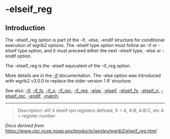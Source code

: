 # -elseif_reg

## Introduction

The -elseif_reg option is part of the
-if,
-else,
-endif structure for conditional execution of wgrib2 options.
The -elseif type option must follow an
-if or -elseif type option, and it must preceed either the next
-elseif type,
-else or
-endif option.

The -elseif_reg is the
-elseif equivalent of the
-if_reg option.

More details are in the [-if](./if.md) documentation.
The -else option was introduced with wgrib2 v3.0.0 to replace
the older version 1 IF structure.

See also:
[-if](./if.md),
[-if_fs](./if_fs.md),
[-if_n](./if_n.md),
[-if_rec](./if_rec.md),
[-if_reg](./if_reg.md),
[-else](./else.md),
[-elseif](./elseif.md),
[-elseif_fs](./elseif_fs.md),
[-elseif_n](./elseif_n.md),
[-elseif_rec](./elseif_rec.md),
[-endif](./endif.md),
[-match](./match.md),

---

> Description: elif X elseif rpn registers defined, X = A, A:B, A:B:C, etc A = register number

_Docs derived from <https://www.cpc.ncep.noaa.gov/products/wesley/wgrib2/elseif_reg.html>_
